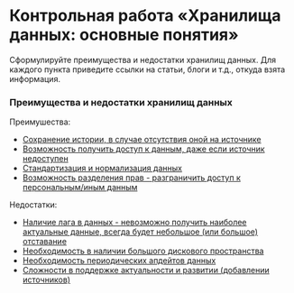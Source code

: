 # Контрольная работа «Хранилища данных: основные понятия»
Сформулируйте преимущества и недостатки хранилищ данных.
Для каждого пункта приведите ссылки на статьи, блоги и т.д., откуда взята информация.

### Преимущества и недостатки хранилищ данных

Преимушества:
* [Сохранение истории, в случае отсутствия оной на источнике](http://www.forcewarehouse.com/#/!A-shot-in-the-arm-for-the-physical-data-warehouse/c2yv/55c3c0480cf2be396baa0eab)
* [Возможность получить доступ к данным, даже если источник недоступен](http://www.forcewarehouse.com/#/!A-shot-in-the-arm-for-the-physical-data-warehouse/c2yv/55c3c0480cf2be396baa0eab)
* [Стандартизация и нормализация данных](https://ru.scribd.com/document/88108764/Virtual-Versus-Physical-Data-Integration#download)
* [Возможность разделения прав - разграничить доступ к персональным/иным данным](https://ru.scribd.com/document/88108764/Virtual-Versus-Physical-Data-Integration#download)

Недостатки:
* [Наличие лага в данных - невозможно получить наиболее актуальные данные, всегда будет небольшое (или большое) отставание](http://stonebond.com/logical-data-warehouse-whitepaper/)
* [Необходимость в наличии большого дискового пространства]()
* [Необходимость периодических апдейтов данных](https://ru.scribd.com/document/88108764/Virtual-Versus-Physical-Data-Integration#download)
* [Сложности в поддержке актуальности и развитии (добавлении источников)](https://ru.scribd.com/document/88108764/Virtual-Versus-Physical-Data-Integration#download)
